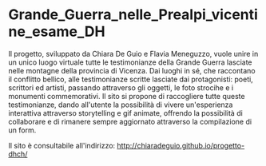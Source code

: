 # Grande_Guerra_nelle_Prealpi_vicentine_esame_DH
Il progetto, sviluppato da Chiara De Guio e Flavia Meneguzzo, vuole unire in un unico luogo virtuale tutte le testimonianze della Grande Guerra lasciate nelle montagne della provincia di Vicenza. Dai luoghi in sé, che raccontano il conflitto bellico, alle testimonianze scritte lasciate dai protagonisti: poeti, scrittori ed artisti, passando attraverso gli oggetti, le foto strocihe e i monumenti commemorativi. 
Il sito si propone di raccogliere tutte queste testimonianze, dando all'utente la possibilità di vivere un'esperienza interattiva attraverso storytelling e gif animate, offrendo la possibilità di collaborare e di rimanere sempre aggiornato attraverso la compilazione di un form. 

Il sito è consultabile all'indirizzo: http://chiaradeguio.github.io/progetto-dhch/

